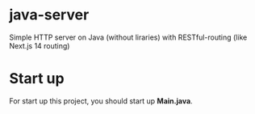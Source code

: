 # java-server
Simple HTTP server on Java (without liraries) with RESTful-routing (like Next.js 14 routing)
# Start up
For start up this project, you should start up **Main.java**.
